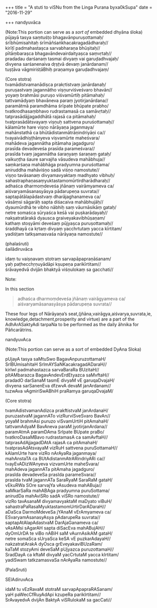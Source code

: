 +++
title = "A stuti to viSNu from the Linga Purana byxa0kSupa"
date = "2016-11-29"

+++
nandyuvāca

(Note:This portion can serve as a *sort of* embedded dhyāna śloka)  
pūjayā tasya saṃtuśṭo bhagavānpuruṣottamaḥ/  
śrībhūmisahitaḥ śrīmāñśaṅkhacakragadādharaḥ//  
kirīṭī padmahastaṣca sarvabharaṇa bhūṣitaḥ//  
pītāṃbaraṣca bhagavāndevairdaityaṣca saṃvṛtaḥ//  
pradadau darśanaṃ tasmai divyaṃ vai garuḍadhvajaḥ/  
divyena sarśanenaiva dṛṣṭvā devaṃ janārdanam//  
tuṣṭāva vāgmiriśṭāBhiḥ praṇamya garuḍadhvajaṃ/

(Core stotra)  
tvamādistvamanādiṣca prakṛtistvaṃ janārdanaḥ/  
puruṣastvaṃ jagannātho viṣṇurviśveśvaro bhavān//  
yoyaṃ brahmāsi puruṣo viśvamūrtiḥ pitāmahaḥ/  
tattvamādyaṃ bhavāneva paraṃ jyotirjanārdana//  
paramātmā paramdhāma śrīpate bhūpate prabho/  
tvatkrodhasaṃbhavo rudrastamasā ca samāvṛtaḥ//  
tatprasādājjagaddhātā rajasā ca pitāmahaḥ/  
tvatprasādātsvayaṃ viṣṇuḥ sattvena puruśottamaḥ//  
kālamūrte hare viṣṇo nārāyaṇa jaganmaya/  
mahānstathā ca bhūtādistanmātrāṇindriyāṇi ca//  
tvayaivādhiṣṭhānyeva viṣvamūrte maheśvara/  
mahādeva jagannātha pitāmaha jagadguro/  
prasīda devadeveśa prasīda parameśvara//  
prasīda tvaṃ jagannātha śaraṇyaṃ śaraṇaṃ gataḥ/  
vaikuṇṭha śaure sarvajña vāsudeva mahābhuja//  
saṃkarśaṇa mahābhāga pradyumna puruśottama/  
aniruddha mahāviśṇo sadā viśṇo namostute//  
viṣṇo tavāsanaṃ divyamavyaktaṃ madhyato vibhuḥ/  
sahastraphaṇasaṃyuktastamomūrtirdharādharaḥ//  
adhaśca dharmoṃdeveśa jñānaṃ vairāmyameva ca/  
aiśvaryamāsanasyāsya pādarupeṇa suvrata//  
saptapātālapādastvaṃ dharājaghanameva ca/  
vāsāṃsi sāgarāḥ sapta diśacaiva mahābhujāḥ//  
dyaumūrdhā te vibho nābhiḥ saṃ vāurnāsikāṃ gataḥ/  
netre somaśca sūryaśca keśā vai puṣkarādayaḥ//  
nakṣatratārakā dyausca graiveyakavibhūṣaṇam/  
kathaṃ stoṣyāmi deveśaṃ pūjyaṣca puruṣottamaḥ//  
śraddhayā ca kṛtaṃ divyaṃ yacchrtutaṃ yacca kīrtitam/  
yadiśṭam tatkṣamasvaśa nārāyaṇa namostute//

(phalaśruti)  
śailādiruvāca

idaṃ tu vaiṣṇavaṃ stotraṃ sarvapāpapraṇāśanam/  
yaḥ paṭhecchṛṇuyādāpi kṣupeṇa parikīrtitam//  
śrāvayedvā dvijān bhaktyā viśṇulokaṃ sa gacchati//



Note:



In this section

> adhaśca dharmoṃdeveśa jñānaṃ vairāgyameva ca/  
> aiśvaryamāsanasyāsya pādarupeṇa suvrata//

These four legs of Nārāyaṇa’s seat,(jñāna,vairāgya,aiśvarya,suvrata,ie,
knowledge,detachment,prosperity and virtue) are a part of the
AdhArASaktyAdi tarpaNa to be performed as the daily āhnika for
Pāñcarātrins.

nandyuvAca

(Note:This portion can serve as a sort of embedded DyAna Sloka)

pUjayA tasya saMtuSwo BagavAnpuruzottamaH/  
SrIBUmisahitaH SrImAYSaNKacakragadADaraH//  
kirIwI padmahastazca sarvaBaraRa BUzitaH//  
pItAMbarazca BagavAndevErdEtyazca saMvftaH//  
pradadO darSanaM tasmE divyaM vE garuqaDvajaH/  
divyena sarSanenEva dfzwvA devaM janArdanam//  
tuzwAva vAgmiriSwABhiH praRamya garuqaDvajaM/

(Core stotra)

tvamAdistvamanAdizca prakftistvaM janArdanaH/  
puruzastvaM jagannATo vizRurviSveSvaro BavAn//  
yoyaM brahmAsi puruzo viSvamUrtiH pitAmahaH/  
tattvamAdyaM BavAneva paraM jyotirjanArdana//  
paramAtmA paramDAma SrIpate BUpate praBo/  
tvatkroDasaMBavo rudrastamasA ca samAvftaH//  
tatprasAdAjjagadDAtA rajasA ca pitAmahaH/  
tvatprasAdAtsvayaM vizRuH sattvena puruSottamaH//  
kAlamUrte hare vizRo nArAyaRa jaganmaya/  
mahAnstaTA ca BUtAdistanmAtrARindriyARi ca//  
tvayEvADizWAnyeva vizvamUrte maheSvara/  
mahAdeva jagannATa pitAmaha jagadguro/  
prasIda devadeveSa prasIda parameSvara//  
prasIda tvaM jagannATa SaraRyaM SaraRaM gataH/  
vEkuRWa SOre sarvajYa vAsudeva mahABuja//  
saMkarSaRa mahABAga pradyumna puruSottama/  
anirudDa mahAviSRo sadA viSRo namostute//  
vizRo tavAsanaM divyamavyaktaM maDyato viBuH/  
sahastraPaRasaMyuktastamomUrtirDarADaraH//  
aDaSca DarmoMdeveSa jYAnaM vErAmyameva ca/  
ESvaryamAsanasyAsya pAdarupeRa suvrata//  
saptapAtAlapAdastvaM DarAjaGanameva ca/  
vAsAMsi sAgarAH sapta diSacEva mahABujAH//  
dyOmUrDA te viBo nABiH saM vAurnAsikAM gataH/  
netre somaSca sUryaSca keSA vE puzkarAdayaH//  
nakzatratArakA dyOsca grEveyakaviBUzaRam/  
kaTaM stozyAmi deveSaM pUjyazca puruzottamaH//  
SradDayA ca kftaM divyaM yacCrtutaM yacca kIrtitam/  
yadiSwam tatkzamasvaSa nArAyaRa namostute//

(PalaSruti)

SElAdiruvAca

idaM tu vEzRavaM stotraM sarvapApapraRASanam/  
yaH paWecCfRuyAdApi kzupeRa parikIrtitam//  
SrAvayedvA dvijAn BaktyA viSRulokaM sa gacCati//
